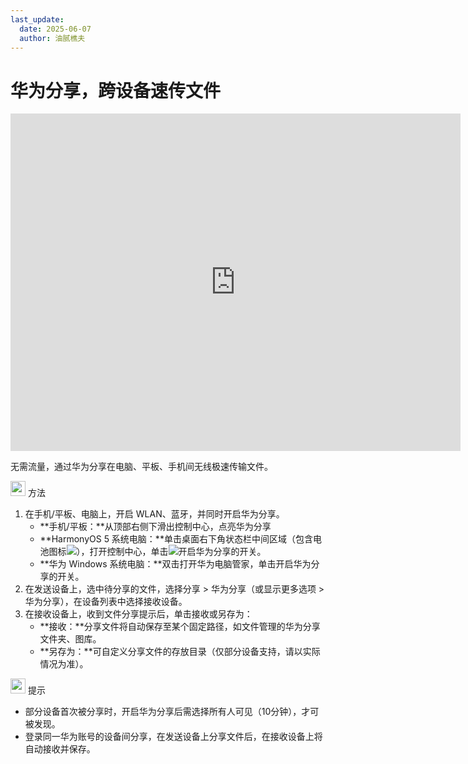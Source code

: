 ```yaml
---
last_update:
  date: 2025-06-07
  author: 油腻樵夫
---
```


# 华为分享，跨设备速传文件

<iframe src="https://tips-p01-drcn.dbankcdn.cn/MODEL/DOC/C00B030/resource/card/202512281uswxk/zh-cn/image/video/vid_HuaweiShare.mp4#toolbar=0" scrolling="no" border="0" frameborder="no" framespacing="0" allowfullscreen="true" width="720" height="540"> </iframe>

无需流量，通过华为分享在电脑、平板、手机间无线极速传输文件。

<img src="https://tips-p01-drcn.dbankcdn.cn/MODEL/DOC/C00B030/resource/card/202512281uswxk/zh-cn/image/common/buttons/fig_method.png" width="24" height="24"/> 方法

1.  在手机/平板、电脑上，开启 WLAN、蓝牙，并同时开启华为分享。
    +   **手机/平板：**从顶部右侧下滑出控制中心，点亮华为分享
    +   **HarmonyOS 5 系统电脑：**单击桌面右下角状态栏中间区域（包含电池图标![](https://tips-p01-drcn.dbankcdn.cn/MODEL/DOC/C00B030/resource/card/202512281uswxk/zh-cn/image/common/status/HM_public_battery.png)），打开控制中心，单击![](https://tips-p01-drcn.dbankcdn.cn/MODEL/DOC/C00B030/resource/card/202512281uswxk/zh-cn/image/common/buttons/HM_public_hwshare.png)开启华为分享的开关。
    +   **华为 Windows 系统电脑：**双击打开华为电脑管家，单击开启华为分享的开关。
2.  在发送设备上，选中待分享的文件，选择分享 > 华为分享（或显示更多选项 > 华为分享），在设备列表中选择接收设备。
3.  在接收设备上，收到文件分享提示后，单击接收或另存为：
    +   **接收：**分享文件将自动保存至某个固定路径，如文件管理的华为分享文件夹、图库。
    +   **另存为：**可自定义分享文件的存放目录（仅部分设备支持，请以实际情况为准）。

<img src="https://tips-p01-drcn.dbankcdn.cn/MODEL/DOC/C00B030/resource/card/202512281uswxk/zh-cn/image/common/buttons/fig_tips.png" width="24" height="24"/> 提示

+   部分设备首次被分享时，开启华为分享后需选择所有人可见（10分钟），才可被发现。
+   登录同一华为账号的设备间分享，在发送设备上分享文件后，在接收设备上将自动接收并保存。







